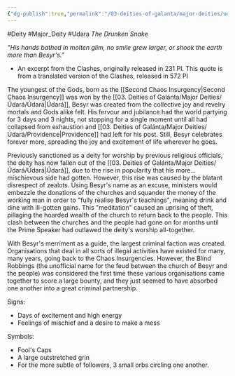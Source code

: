 ```yaml
---
{"dg-publish":true,"permalink":"/03-deities-of-galanta/major-deities/udara/besyr/","created":"2025-02-09T22:47:11.864+00:00","updated":"2025-02-09T23:30:12.002+00:00"}
---
```


#Deity #Major_Deity #Udara 
*The Drunken Snake*

*"His hands bathed in molten glim, no smile grew larger, or shook the earth more than Besyr's."*
- An excerpt from the Clashes, originally released in 231 PI. This quote is from a translated version of the Clashes, released in 572 PI

The youngest of the Gods, born as the [[Second Chaos Insurgency\|Second Chaos Insurgency]] was won by the [[03. Deities of Galánta/Major Deities/Údará/Údará\|Údará]], Besyr was created from the collective joy and revelry mortals and Gods alike felt. His fervour and jubilance had the world partying for 3 days and 3 nights, not stopping for a single moment until all had collapsed from exhaustion and [[03. Deities of Galánta/Major Deities/Údará/Providence\|Providence]] had left for his post. Still, Besyr celebrates forever more, spreading the joy and excitement of life wherever he goes.

Previously sanctioned as a deity for worship by previous religious officials, the deity has now fallen out of the [[03. Deities of Galánta/Major Deities/Údará/Údará\|Údará]], due to the rise in popularity that his more... mischievous side had gotten. However, this rise was caused by the blatant disrespect of zealots. Using Besyr's name as an excuse, ministers would embezzle the donations of the churches and squander the money of the working man in order to "fully realise Besyr's teachings", meaning drink and dine with ill-gotten gains. This "meditation" caused an uprising of theft, pillaging the hoarded wealth of the church to return back to the people. This clash between the churches and the people had gone on for months until the Prime Speaker had outlawed the deity's worship all-together.

With Besyr's merriment as a guide, the largest criminal faction was created. Organisations that deal in all sorts of illegal activities have existed for many, many years, going back to the Chaos Insurgencies. However, the Blind Robbings (the unofficial name for the feud between the church of Besyr and the people) was considered the first time these various organisations came together to score a large bounty, and they just seemed to have absorbed one another into a great criminal partnership.

Signs:
- Days of excitement and high energy
- Feelings of mischief and a desire to make a mess

Symbols:
- Fool's Caps
- A large outstretched grin
- For the more subtle of followers, 3 small orbs circling one another.